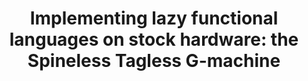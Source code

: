 ---
title: ! 'Implementing lazy functional languages on stock hardware: the Spineless
  Tagless G-machine'
paper-url: http://www.dcc.fc.up.pt/~pbv/aulas/linguagens/peytonjones92implementing.pdf
authors:
- Simon Peyton Jones
type: paper
tags:
- compilation
- STG
doHaskell-type: journal paper
dohaskell-year: 1992
---